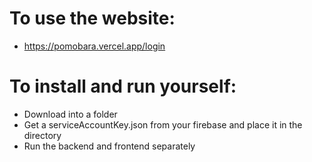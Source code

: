 # To use the website:
- https://pomobara.vercel.app/login

# To install and run yourself:
- Download into a folder
- Get a serviceAccountKey.json from your firebase and place it in
 the directory
- Run the backend and frontend separately
